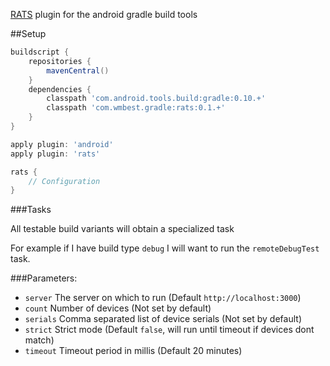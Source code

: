 [RATS](https://www.github.com/wmbest2/rats-server) plugin for the android gradle build tools

##Setup

```groovy
buildscript {
    repositories {
        mavenCentral()
    }
    dependencies {
        classpath 'com.android.tools.build:gradle:0.10.+'
        classpath 'com.wmbest.gradle:rats:0.1.+'
    }
}

apply plugin: 'android'
apply plugin: 'rats'

rats {
    // Configuration
}
```

###Tasks

All testable build variants will obtain a specialized task

For example if I have build type `debug` I will want to run the
`remoteDebugTest` task.

###Parameters:

  * `server` The server on which to run (Default `http://localhost:3000`)
  * `count` Number of devices (Not set by default)
  * `serials` Comma separated list of device serials (Not set by default)
  * `strict` Strict mode (Default `false`, will run until timeout if devices dont match)
  * `timeout` Timeout period in millis (Default 20 minutes)

